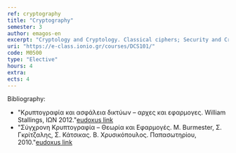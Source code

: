 ```yaml
---
ref: cryptography
title: "Cryptography"
semester: 3
author: emagos-en
excerpt: "Cryptology and Cryptology. Classical ciphers; Security and Cryptanalysis. Monoalphabetical ciphers; Polyalphabetic ciphers. Absolute security; One-Time Pad; Computational security of encryption systems; Entropy and cryptographic security; Physical language redundancy; Randomness and Pseudorandomness. Modern Symmetric Cryptosystems: DES algorithm; Triple-DES, Simplified DES. Cipher modes: ECB, CBC, OFB, CFB, CT. Integrity and Message Authentication: Cryptographic Hash functions; Message Authentication Codes. Public Key Cryptography. Public Encryption Algorithms: RSA encryption, Rabin encryption. Deterninistic and Probabilistic encryption; Elgamal cryptosystem; Goldwasser-Micali cryptosystem. Digital Signature Algorithms: RSA signature; ElGamal signature; Digital Signature standard. Public Key infrastructures: Digital certificates; Trust models; PGP model."
uri: "https://e-class.ionio.gr/courses/DCS101/"
code: ΜΘ500
type: "Elective"
hours: 4
extra: 
ects: 4
---
```



Bibliography: 
  - "Κρυπτογραφία και ασφάλεια δικτύων – αρχες και εφαρμογες. William Stallings, ΙΩΝ 2012."[eudoxus link](https://service.eudoxus.gr/search/#a/id:12777632/0)
  - "Σύγχρονη Κρυπτογραφία – Θεωρία και Εφαρμογές. M. Burmester, Σ. Γκρίτζαλης, Σ. Κάτσικας. Β. Χρυσικόπουλος. Παπασωτηρίου, 2010."[eudoxus link](https://service.eudoxus.gr/search/#a/id:9771/0)
  
